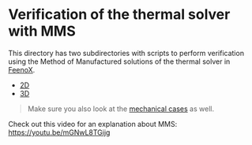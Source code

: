 # Verification of the thermal solver with MMS

This directory has two subdirectories with scripts to perform verification using the Method of Manufactured solutions of the thermal solver in [FeenoX](https://www.seamplex.com/feenox).

 * [2D](2d)
 * [3D](3d)

> Make sure you also look at the [mechanical cases](../mechanical) as well.
 
Check out this video for an explanation about MMS: <https://youtu.be/mGNwL8TGijg>
